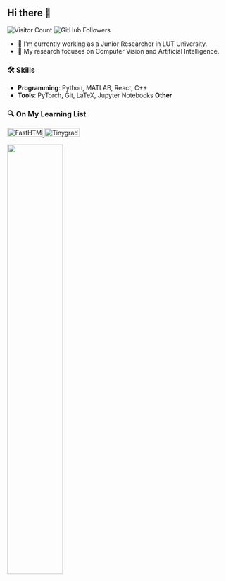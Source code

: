 <h2> Hi there 👋 </h2>

![Visitor Count](https://visitor-badge.laobi.icu/badge?page_id=Jookare.Jookare)
![GitHub Followers](https://img.shields.io/github/followers/Jookare?label=Followers&style=social)

- 📝 I'm currently working as a Junior Researcher in LUT University.
- 🌱 My research focuses on Computer Vision and Artificial Intelligence.

<h3> 🛠 Skills </h3>

- **Programming**: Python, MATLAB, React, C++
- **Tools**: PyTorch, Git, LaTeX, Jupyter Notebooks
  **Other**
  
<h3> 🔍 On My Learning List </h3>

<div>
 <a href="https://github.com/AnswerDotAI/fasthtml" title="FastHTML: A Python web framework">
  <img src="https://fastht.ml/assets/logo.svg" alt="FastHTML" height="20px" width="80">
 </a>
 <a href="https://github.com/geohot/tinygrad" title="TinyGrad: Minimalistic deep learning framework">
  <img src="https://github.com/tinygrad/tinygrad/blob/master/docs/logo_tiny_dark.svg"  alt="Tinygrad"  height="20px" width="80">
 </a>
</div>
  
<p align="left">
  <img height="50%" width="auto" src ="https://github-readme-stats.vercel.app/api/top-langs/?username=Jookare&layout=compact&hide_border=true&theme=darcula&bg_color=00000000&langs_count=6&hide=jupyter%20notebook,tex,css,php&exclude_repo=Operating-Systems-LUT">
</p>

<!--
**Jookare/Jookare** is a ✨ _special_ ✨ repository because its `README.md` (this file) appears on your GitHub profile.

Here are some ideas to get you started:

- 🔭 I’m currently working on ...
- 🌱 I’m currently learning ...
- 👯 I’m looking to collaborate on ...
- 🤔 I’m looking for help with ...
- 💬 Ask me about ...
- 📫 How to reach me: ...
- 😄 Pronouns: ...
- ⚡ Fun fact: ...
-->
